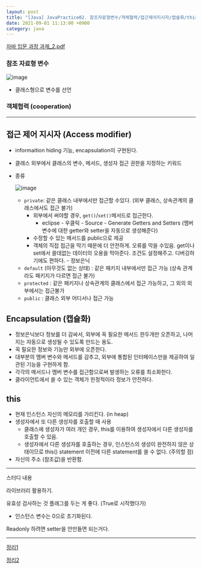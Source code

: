```yaml
---
layout: post
title: "[Java] JavaPractice02. 참조자료형변수/객체협력/접근제어지시자/캡슐화/this"
date: 2021-09-01 11:13:00 +0900
category: java
---
```

[자바 입문 과정 과제_2.pdf](https://s3-us-west-2.amazonaws.com/secure.notion-static.com/1e17362c-43b5-44f8-87e6-72af71d39d30/자바_입문_과정_과제_2.pdf)

### 참조 자료형 변수

![image](https://user-images.githubusercontent.com/75327385/132973804-df98dcc7-d496-49fd-a22b-165abd1403bd.png)
- 클래스형으로 변수를 선언

### 객체협력 (cooperation)

---

## 접근 제어 지시자 (Access modifier)

- informaition hiding 기능, encapsulation이 구현된다.
- 클래스 외부에서 클래스의 변수, 메서드, 생성자 접근 권한을 지정하는 키워드
- 종류

    ![image](https://user-images.githubusercontent.com/75327385/132973829-40d473d6-4f7c-4f3a-be5e-753b88861e33.png)

    - `private`: 같은 클래스 내부에서만 접근할 수있다. (외부 클래스, 상속관계의 클래스에서도 접근 불가)
        - 외부에서 써야할 경우, `get()`/`set()`메서드로 접근한다.
            - eclipse - 우클릭 - Source - Generate Getters and Setters 
            (멤버변수에 대한 getter와 setter을 자동으로 생성해준다)
        - 수정할 수 있는 메서드를 public으로 제공
        - 객체의 직접 접근을 막기 때문에 더 안전하게. 오류를 막을 수있음. get이나 set에서 쓸데없는 데이터의 오용을 막아준다. 조건도 설정해주고. 디버깅하기에도 편하다. - 정보은닉
    - `default` (아무것도 없는 상태) : 같은 패키지 내부에서만 접근 가능 (상속 관계라도 패키지가 다르면 접근 불가)
    - `protected` : 같은 패키지나 상속관계의 클래스에서 접근 가능하고, 그 외의 외부에서는 접근불가
    - `public` : 클래스 외부 어디서나 접근 가능

## Encapsulation (캡슐화)

- 정보은닉보다 정보를 더 감싸서, 외부에 꼭 필요한 메서드 한두개만 오픈하고, 나머지는 자동으로 생성될 수 있도록 만드는 용도.
- 꼭 필요한 정보와 기능만 외부에 오픈한다.
- 대부분의 멤버 변수와 메서드를 감추고, 외부에 통합된 인터페이스만을 제공하여 일관된 기능을 구현하게 함.
- 각각의 메서드나 멤버 변수를 접근함으로써 발생하는 오류를 최소화한다.
- 클라이언트에서 쓸 수 있는 객체가 한정적이라 정보가 안전하다.

## this

- 현재 인스턴스 자신의 메모리를 가리킨다. (in heap)
- 생성자에서 또 다른 생성자를 호출할 때 사용
    - 클래스에 생성자가 여러 개인 경우, this를 이용하여 생성자에서 다른 생성자를 호출할 수 있음.
    - 생성자에서 다른 생성자를 호출하는 경우, 인스턴스의 생성이 완전하지 않은 상태이므로 this() statement 이전에 다른 statement를 쓸 수 없다. (주의할 점)
- 자신의 주소 (참조값)을 반환함.

---

스터디 내용

라이브러리 활용하기. 

유효성 검사하는 것 플래그를 두는 게 좋다.  (True로 시작했다가) 

- 인스턴스 변수는 0으로 초기화된다.

Readonly 하려면 setter을 안만들면 되는거다. 

---

[정리1](https://www.notion.so/2-0cd0f9dc7a4d48dfbee67f3b4e6fb3b6)

[정리2](https://www.notion.so/2-36ca4f325f354e09acaef277ae9dabdc)
